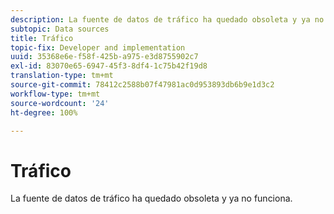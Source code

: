 ```yaml
---
description: La fuente de datos de tráfico ha quedado obsoleta y ya no funciona.
subtopic: Data sources
title: Tráfico
topic-fix: Developer and implementation
uuid: 35368e6e-f58f-425b-a975-e3d8755902c7
exl-id: 83070e65-6947-45f3-8df4-1c75b42f19d8
translation-type: tm+mt
source-git-commit: 78412c2588b07f47981ac0d953893db6b9e1d3c2
workflow-type: tm+mt
source-wordcount: '24'
ht-degree: 100%

---
```


# Tráfico

La fuente de datos de tráfico ha quedado obsoleta y ya no funciona.
